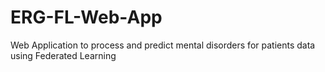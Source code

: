 # ERG-FL-Web-App
Web Application to process and predict mental disorders for patients data using Federated Learning
